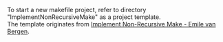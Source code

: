To start a new makefile project, refer to directory "ImplementNonRecursiveMake" as a project template.  
The template originates from [Implement Non-Recursive Make - Emile van Bergen](http://sites.e-advies.nl/nonrecursive-make.html).